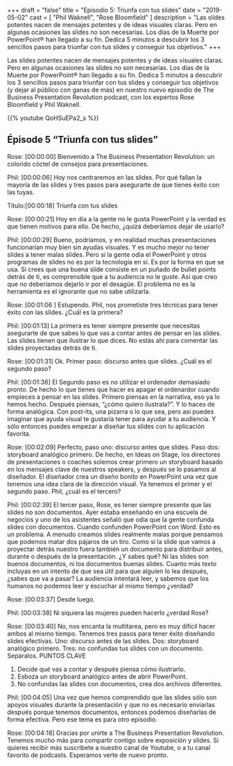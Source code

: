 +++
draft 		= "false"
title 		= "Episodio 5: Triunfa con tus slides"
date		= "2019-05-02"
cast		= [ "Phil Waknell", "Rose Bloomfield" ]
description	= "​​Las slides potentes nacen de mensajes potentes y de ideas visuales claras. Pero en algunas ocasiones las slides no son necesarias. Los días de la Muerte por PowerPoint® han llegado a su fin. Dedica 5 minutos a descubrir los 3 sencillos pasos para triunfar con tus slides y conseguir tus objetivos."
+++

​​Las slides potentes nacen de mensajes potentes y de ideas visuales claras. Pero en algunas ocasiones las slides no son necesarias. Los días de la Muerte por PowerPoint® han llegado a su fin. Dedica 5 minutos a descubrir los 3 sencillos pasos para triunfar con tus slides y conseguir tus objetivos (y dejar al público con ganas de más) en nuestro nuevo episodio de The Business Presentation Revolution podcast, con los expertos Rose Bloomfield y Phil Waknell.

{{% youtube QoHSuEPa2_s %}}

## Épisode 5 “Triunfa con tus slides”
 
Rose: [00:00:00] Bienvenido a The Business Presentation Revolution: un colorido cóctel de consejos para presentaciones.
 
Phil: [00:00:06] Hoy nos centraremos en las slides. Por qué fallan la mayoría de las slides y tres pasos para asegurarte de que tienes éxito con las tuyas.

Título:[00:00:18]  Triunfa con tus slides

Rose: [00:00:21] Hoy en día a la gente no le gusta PowerPoint y la verdad es que tienen motivos para ello. De hecho, ¿quizá deberíamos dejar de usarlo?
 
Phil: [00:00:29] Bueno, podríamos, y en realidad muchas presentaciones funcionarían muy bien sin ayudas visuales. Y es mucho mejor no tener slides a tener malas slides. Pero si la gente odia el PowerPoint y otros programas de slides no es por la tecnología en sí. Es por la forma en que se usa. Si crees que una buena slide consiste en un puñado de bullet points detrás de ti, es comprensible que a tu audiencia no le guste. Así que creo que no deberíamos dejarlo ir por el desagüe. El problema no es la herramienta es el ignorante que no sabe utilizarla.
 
Rose: [00:01:06 ] Estupendo. Phil, nos prometiste tres técnicas para tener éxito con las slides. ¿Cuál es la primera? 
 
Phil: [00:01:13] La primera es tener siempre presente que necesitas asegurarte de que sabes lo que vas a contar antes de pensar en las slides. Las slides tienen que ilustrar lo que dices. No estás ahí para comentar las slides proyectadas detrás de ti. 
 
Rose: [00:01:31] Ok. Primer paso: discurso antes que slides. ¿Cuál es el segundo paso?
 
Phil: [00:01:36] El Segundo paso es no utilizar el ordenador demasiado pronto. De hecho lo que tienes que hacer es apagar el ordenardor cuando empieces a pensar en las slides. Primero piensas en la narrativa, eso ya lo hemos hecho. Después piensas, “¿cómo quiero ilustrala?”. Y lo haces de forma analógica. Con post-its, una pizarra o lo que sea, pero así puedes imaginar que ayuda visual te gustaría tener para ayudar a tu audiencia. Y sólo entonces puedes empezar a diseñar tus slides con tu aplicación favorita.
 
Rose: [00:02:09] Perfecto, paso uno: discurso antes que slides. Paso dos: storyboard analógico primero. De hecho, en Ideas on Stage, los directores de presentaciones o coaches solemos crear primero un storyboard basado en los mensajes clave de nuestros speakers, y después se lo pasamos al diseñador. El diseñador crea un diseño bonito en PowerPoint una vez que tenemos una idea clara de la dirección visual. Ya tenemos el primer y el segundo paso. Phil, ¿cuál es el tercero?
 
Phil: [00:02:39] El tercer paso, Rose, es tener siempre presente que las slides no son documentos. Ayer estaba enseñando en una escuela de negocios y uno de los asistentes señaló que odia que la gente confunda slides con documentos. Cuando confunden PowerPoint con Word. Esto es un problema. A menudo creamos slides realmente malas porque pensamos que podemos matar dos pájaros de un tiro. Como si la slide que vamos a proyectar detrás nuestro fuera también un documento para distribuir antes, durante o después de la presentación. ¿Y sabes qué? Ni las slides son buenos documentos, ni los documentos buenas slides. Cuanto más texto incluyas en un intento de que sea útil para que alguien lo lea después, ¿sabes que va a pasar? La audiencia intentará leer, y sabemos que los humanos no podemos leer y escuchar al mismo tiempo ¿verdad?
 
Rose: [00:03:37] Desde luego.
 
Phil: [00:03:38] Ni siquiera las mujeres pueden hacerlo ¿verdad Rose? 
 
Rose: [00:03:40] No, nos encanta la multitarea, pero es muy difícil hacer ambos al mismo tiempo. Tenemos tres pasos para tener éxito diseñando slides efectivas. Uno: discurso antes de las slides. Dos: storyboard analógico primero. Tres: no confundas tus slides con un documento. Sepáralos.
PUNTOS CLAVE
1.	Decide qué vas a contar y después piensa cómo ilustrarlo.
2.	Esboza un storyboard analógico antes de abrir PowerPoint.
3.	No confundas las slides con documentos, crea dos archivos diferentes. 

Phil: [00:04:05] Una vez que hemos comprendido que las slides sólo son apoyos visuales durante la presentación y que no es necesario enviarlas después porque tenemos documentos, entonces podemos diseñarlas de forma efectiva. Pero ese tema es para otro episodio. 
 
Rose: [00:04:18] Gracias por unirte a The Business Presentation Revolution. Tenemos mucho más para compartir contigo sobre exposición y slides. Si quieres recibir más suscríbete a nuestro canal de Youtube, o a tu canal favorito de podcasts. Esperamos verte de nuevo pronto.
